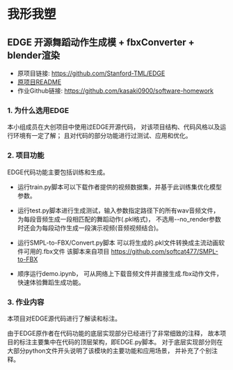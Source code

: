 # 我形我塑
## EDGE 开源舞蹈动作生成模 + fbxConverter + blender渲染

+ 原项目链接: https://github.com/Stanford-TML/EDGE
+ [原项目README](README_Original.md)
+ 作业Github链接: https://github.com/kasaki0900/software-homework

### 1. 为什么选用EDGE
本小组成员在大创项目中使用过EDGE开源代码，
对该项目结构、代码风格以及运行环境有一定了解；
且对代码的部分功能进行过测试、应用和优化。
  
### 2. 项目功能
EDGE代码功能主要包括训练和生成。
+ 运行train.py脚本可以下载作者提供的视频数据集，并基于此训练集优化模型参数。


+ 运行test.py脚本进行生成测试，输入参数指定路径下的所有wav音频文件，
为每段音频生成一段相匹配的舞蹈动作(.pkl格式)，
不选用--no_render参数时还会为每段动作生成一段演示视频(音频视频结合)。


+ 运行SMPL-to-FBX/Convert.py脚本
可以将生成的.pkl文件转换成主流动画软件可用的.fbx文件
该脚本来自项目 https://github.com/softcat477/SMPL-to-FBX


+ 顺序运行demo.ipynb，
可从网络上下载音频文件并直接生成.fbx动作文件，快速体验舞蹈生成功能。


### 3. 作业内容
本项目对EDGE源代码进行了解读和标注。

由于EDGE原作者在代码功能的底层实现部分已经进行了非常细致的注释，
故本项目的标注主要集中在代码的顶层架构，即EDGE.py脚本。
对于底层实现部分则在大部分python文件开头说明了该模块的主要功能和应用场景，
并补充了个别注释。
